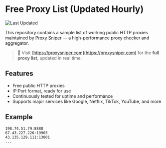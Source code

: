 # Free Proxy List (Updated Hourly)

![Last Updated](https://img.shields.io/github/last-commit/Hatois/free-proxy-list)


This repository contains a sample list of working public HTTP proxies maintained by [Proxy Sniper](https://proxysniper.com) — a high-performance proxy checker and aggregator.

> 🔗 Visit [https://proxysniper.com](https://proxysniper.com) for the **full proxy list**, updated in real time.

## Features

- Free public HTTP proxies
- IP:Port format, ready for use
- Continuously tested for uptime and performance
- Supports major services like Google, Netflix, TikTok, YouTube, and more

## Example

```text
198.74.51.79:8888
67.43.227.226:19903
43.135.129.111:13001
...

